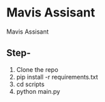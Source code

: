 # Mavis Assisant
 Mavis Assisant

## Step-

1. Clone the repo
2. pip install -r requirements.txt
3. cd scripts
4. python main.py
